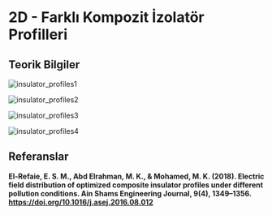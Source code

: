 # 2D - Farklı Kompozit İzolatör Profilleri

## Teorik Bilgiler
![insulator_profiles1](https://github.com/dagaca/Ansys-Maxwell-Portfolio/assets/80363244/25b1a868-3f07-4e98-a5a4-d662c23be7ee)

![insulator_profiles2](https://github.com/dagaca/Ansys-Maxwell-Portfolio/assets/80363244/c96f1d2f-45fc-4d69-bdaa-f1e0e18ab8d7)

![insulator_profiles3](https://github.com/dagaca/Ansys-Maxwell-Portfolio/assets/80363244/6b4df5f2-566e-4e06-a39c-8b25d62b6634)

![insulator_profiles4](https://github.com/dagaca/Ansys-Maxwell-Portfolio/assets/80363244/f56d729c-d91a-400b-b6c8-1ed3adef198e)

## Referanslar
**El-Refaie, E. S. M., Abd Elrahman, M. K., & Mohamed, M. K. (2018). Electric field distribution of optimized composite insulator profiles under different pollution conditions. Ain Shams Engineering Journal, 9(4), 1349–1356. https://doi.org/10.1016/j.asej.2016.08.012**
